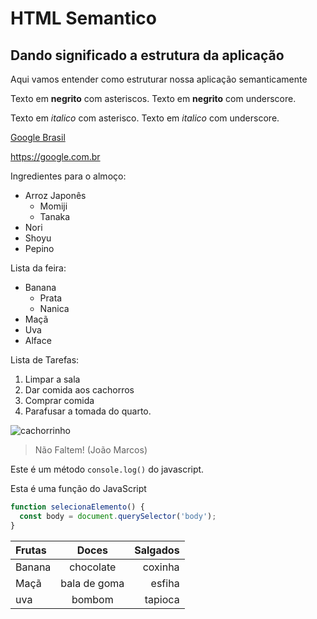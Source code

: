 # HTML Semantico
## Dando significado a estrutura da aplicação
Aqui vamos entender como estruturar nossa aplicação semanticamente

Texto em **negrito** com asteriscos.
Texto em __negrito__ com underscore.

Texto em *italico* com asterisco. 
Texto em _italico_ com underscore. 

[Google Brasil](https://google.com.br)

<https://google.com.br>

Ingredientes para o almoço: 
* Arroz Japonês
   * Momiji
   * Tanaka
* Nori
* Shoyu
* Pepino

Lista da feira:
- Banana
  - Prata
  - Nanica
- Maçã
- Uva
- Alface

Lista de Tarefas:
1. Limpar a sala
2. Dar comida aos cachorros
3. Comprar comida
4. Parafusar a tomada do quarto.


![cachorrinho](https://pipz.com/static/images/blog/eddie.png) 


> Não Faltem!
> (João Marcos) 
  
Este é um método `console.log()` do javascript.

Esta é uma função do JavaScript
```javascript
function selecionaElemento() {
  const body = document.querySelector('body');
}
```

Frutas | Doces | Salgados
:------ | :-----: | --------:
Banana | chocolate | coxinha
Maçã | bala de goma | esfiha
uva | bombom | tapioca

  
 

 
 